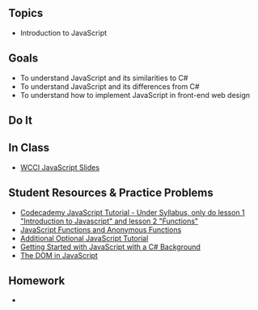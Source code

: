 ## Topics
  - Introduction to JavaScript
  
## Goals
 - To understand JavaScript and its similarities to C#
 - To understand JavaScript and its differences from C#
 - To understand how to implement JavaScript in front-end web design
   
## Do It

## In Class
 - [WCCI JavaScript Slides](https://docs.google.com/a/wecancodeit.org/presentation/d/1c9QeunLMM2kiIHH6Dk8a-TcZUamW2TuSxt8aIpcJYQw/edit?usp=sharing)
    

## Student Resources & Practice Problems
  - [Codecademy JavaScript Tutorial - Under Syllabus, only do lesson 1 "Introduction to Javascript" and lesson 2 "Functions"](https://www.codecademy.com/learn/javascript)
  - [JavaScript Functions and Anonymous Functions](http://helephant.com/2008/08/23/javascript-anonymous-functions/)
  - [Additional Optional JavaScript Tutorial](https://javascript.info/first-steps)
  - [Getting Started with JavaScript with a C# Background](https://mauricebutler.wordpress.com/2011/11/07/getting-started-with-javascript-with-a-c-background/)
  - [The DOM in JavaScript](https://www.w3schools.com/js/js_htmldom.asp)

## Homework
 - 
